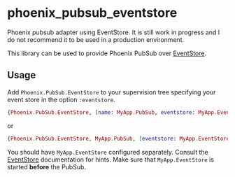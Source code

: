 # phoenix_pubsub_eventstore

Phoenix pubsub adapter using EventStore. It is still work in progress and I do not recommend it to be used in a production environment.

This library can be used to provide Phoenix PubSub over [EventStore](https://hexdocs.pm/eventstore).

## Usage

Add `Phoenix.PubSub.EventStore` to your supervision tree specifying your event store in the option `:eventstore`.

```elixir
{Phoenix.PubSub.EventStore, [name: MyApp.PubSub, eventstore: MyApp.EventStore]}
```

or

```elixir
{Phoenix.PubSub.EventStore, MyApp.PubSub, [eventstore: MyApp.EventStore]}
```

You should have `MyApp.EventStore` configured separately. Consult the [EventStore](https://hexdocs.pm/eventstore/EventStore.html) documentation for hints. Make sure that `MyApp.EventStore` is started **before** the PubSub.
